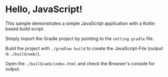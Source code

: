 Hello, JavaScript!
==================

This sample demonstrates a simple JavaScript application with a Kotlin based build script.

Simply import the Gradle project by pointing to the `setting.gradle` file.

Build the project with `./gradlew build` to create the JavaScript-File (output is `./build/web/`).

Open the `./build/web/index.html` and check the Browser's console for output.
